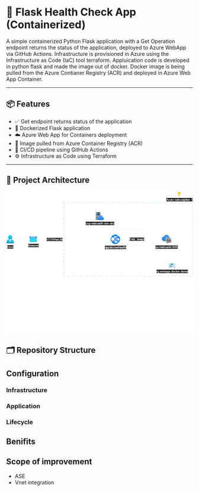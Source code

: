 # 🚀 Flask Health Check App (Containerized)

A simple containerized Python Flask application with a Get Operation endpoint returns the status of the application, deployed to Azure WebApp via GitHub Actions. Infrastructure is provisioned in Azure using the Infrastructure as Code (IaC) tool terraform. Appluication code is developed in python flask and made the image out of docker. Docker image is being pulled from the Azure Contianer Registry (ACR) and deployed in Azure Web App Container. 

---

## 📦 Features

- ✅ Get endpoint returns status of the application
- 🐳 Dockerized Flask application
- ☁️ Azure Web App for Containers deployment
- 🔐 Image pulled from Azure Container Registry (ACR)
- 🔁 CI/CD pipeline using GitHub Actions
- ⚙️ Infrastructure as Code using Terraform

---
## 🧱 Project Architecture
![Alt text](./docs/Cloud_Architecture.png)
## 🗂️ Repository Structure

## Configuration
### Infrastructure
### Application
### Lifecycle


## Benifits

## Scope of improvement
 - ASE
 - Vnet integration

